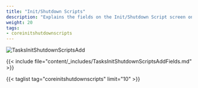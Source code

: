 ```yaml
---
title: "Init/Shutdown Scripts"
description: "Explains the fields on the Init/Shutdown Script screen on TrueNAS CORE."
weight: 20
tags:
- coreinitshutdownscripts
---
```


![TasksInitShutdownScriptsAdd](/images/CORE/12.0/TasksInitShutdownScriptsAdd.png "Creating a new script")

{{< include file="content/_includes/TasksInitShutdownScriptsAddFields.md" >}}

{{< taglist tag="coreinitshutdownscripts" limit="10" >}}

